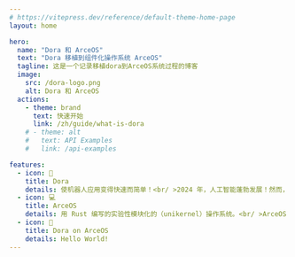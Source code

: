 ```yaml
---
# https://vitepress.dev/reference/default-theme-home-page
layout: home

hero:
  name: "Dora 和 ArceOS"
  text: "Dora 移植到组件化操作系统 ArceOS"
  tagline: 这是一个记录移植dora到ArceOS系统过程的博客
  image:
    src: /dora-logo.png
    alt: Dora 和 ArceOS
  actions:
    - theme: brand
      text: 快速开始
      link: /zh/guide/what-is-dora
    # - theme: alt
    #   text: API Examples
    #   link: /api-examples

features:
  - icon: 🤖
    title: Dora
    details: 使机器人应用变得快速而简单！<br/ >2024 年，人工智能蓬勃发展！然而，机器人框架多年来并没有发生太大变化……<br/ >这就是我们创建 dora-rs 的原因！dora-rs 是一种新的机器人框架，将现代性带入机器人应用。
  - icon: 💻
    title: ArceOS
    details: 用 Rust 编写的实验性模块化的（unikernel）操作系统。<br/ >ArceOS 受到 Unikraft 的很大启发。
  - icon: 🚀
    title: Dora on ArceOS
    details: Hello World!
---
```


